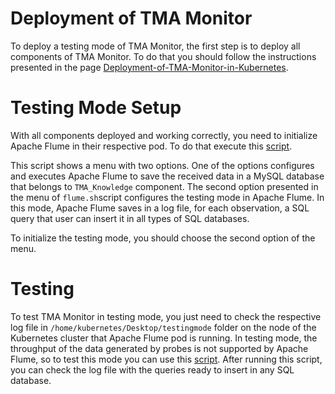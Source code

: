 # Deployment of TMA Monitor
To deploy a testing mode of TMA Monitor, the first step is to deploy all components of TMA Monitor. To do that you should follow the instructions presented in the page [Deployment-of-TMA-Monitor-in-Kubernetes](Deployment-of-TMA-Monitor-in-Kubernetes).


# Testing Mode Setup

With all components deployed and working correctly, you need to initialize Apache Flume in their respective pod. To do that execute this [script](https://github.com/eubr-atmosphere/tma-framework-m/blob/master/development/server/flume/flume.sh).

This script shows a menu with two options. One of the options configures and executes Apache Flume to save the received data in a MySQL database that belongs to `TMA_Knowledge` component.
The second option presented in the menu of `flume.sh`script configures the testing mode in Apache Flume. In this mode, Apache Flume saves in a log file, for each observation, a SQL query that user can insert it in all types of SQL databases.

To initialize the testing mode, you should choose the second option of the menu.

# Testing

To test TMA Monitor in testing mode, you just need to check the respective log file in `/home/kubernetes/Desktop/testingmode` folder on the node of the Kubernetes cluster that Apache Flume pod is running. In testing mode, the throughput of the data generated by probes is not supported by Apache Flume, so to test this mode you can use this [script](https://github.com/eubr-atmosphere/tma-framework-m/blob/master/development/test/testing-json-format/testing-json-format.sh). After running this script, you can check the log file with the queries ready to insert in any SQL database. 
